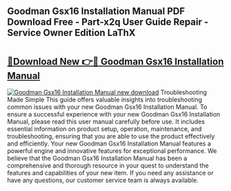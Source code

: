## Goodman Gsx16 Installation Manual PDF Download Free - Part-x2q User Guide Repair - Service Owner Edition LaThX

# <h2><a href="http://bc37017.oget.top/?id=Goodman+Gsx16+Installation+Manual">🔗Download New 👉🔴 Goodman Gsx16 Installation Manual</a></h2>

[![Goodman Gsx16 Installation Manual new download](https://i.imgur.com/5g1atiW.png)](http://bc37017.oget.top/?id=Goodman+Gsx16+Installation+Manual)
Troubleshooting Made Simple This guide offers valuable insights into troubleshooting common issues with your new Goodman Gsx16 Installation Manual. To ensure a successful experience with your new Goodman Gsx16 Installation Manual, please read this user manual carefully before use. It includes essential information on product setup, operation, maintenance, and troubleshooting, ensuring that you are able to use the product effectively and efficiently. Your new Goodman Gsx16 Installation Manual features a powerful engine and innovative features for exceptional performance. We believe that the Goodman Gsx16 Installation Manual has been a comprehensive and thorough resource in your quest to understand the features and capabilities of your new item. If you need any assistance or have any questions, our customer service team is always available.
